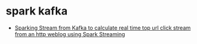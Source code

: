 # spark kafka

  - [Sparking Stream from Kafka to calculate real time top url click stream from an http weblog using Spark Streaming](https://github.com/vhoang55/kafka-spark-streaming-weblog)